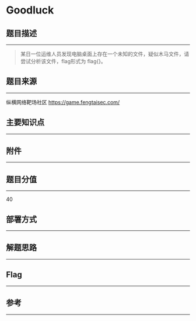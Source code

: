 # Goodluck

## 题目描述
---
> 某日一位运维人员发现电脑桌面上存在一个未知的文件，疑似木马文件，请尝试分析该文件，flag形式为 flag{}。

## 题目来源
---
纵横网络靶场社区 https://game.fengtaisec.com/

## 主要知识点
---


## 附件
---


## 题目分值
---
40

## 部署方式
---


## 解题思路
---


## Flag
---


## 参考
---
